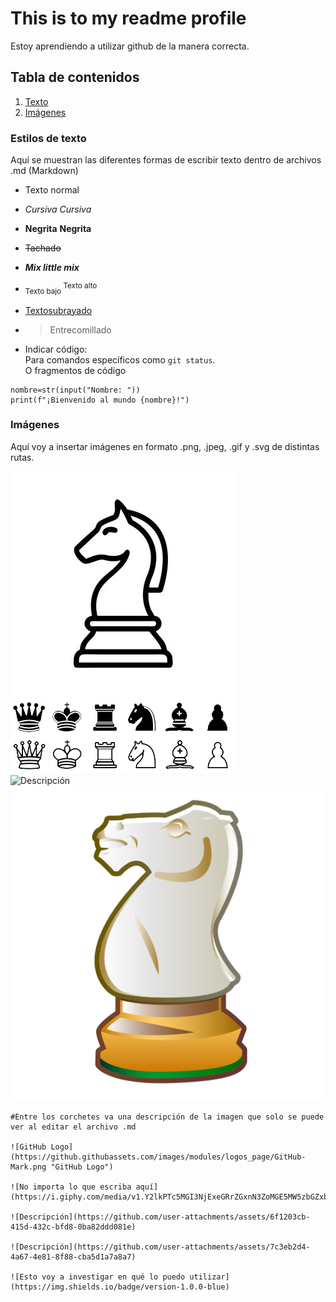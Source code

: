 # This is to my readme profile
Estoy aprendiendo a utilizar github de la manera correcta.

## Tabla de contenidos
1. [Texto](#estilos-de-texto)
2. [Imágenes](#imágenes)


### Estilos de texto
Aquí se muestran las diferentes formas de escribir texto dentro de archivos .md (Markdown)
- Texto normal
* *Cursiva* _Cursiva_
- **Negrita** __Negrita__
* ~~Tachado~~
- ***Mix little mix***
* <sub> Texto bajo </sub> <sup> Texto alto </sup>
- <ins> Textosubrayado </ins>
* > Entrecomillado
- Indicar código:  
Para comandos específicos como `git status`.<br>
O fragmentos de código
```
nombre=str(input("Nombre: "))
print(f"¡Bienvenido al mundo {nombre}!")
```
### Imágenes
Aquí voy a insertar imágenes en formato .png, .jpeg, .gif y .svg de distintas rutas.

![Descripción](images/chess%20jpeg.jpg)  
![Descripción](images/Chess%20png.png)  
![Descripción](assets/chessgif.gif)  
![Descripción](assets/chesssvg.svg)  

```
#Entre los corchetes va una descripción de la imagen que solo se puede ver al editar el archivo .md

![GitHub Logo](https://github.githubassets.com/images/modules/logos_page/GitHub-Mark.png "GitHub Logo")

![No importa lo que escriba aquí](https://i.giphy.com/media/v1.Y2lkPTc5MGI3NjExeGRrZGxnN3ZoMGE5MW5zbGZxb2k0MGdheHl6N2V5cGJwdGFwN3E1ZSZlcD12MV9pbnRlcm5hbF9naWZfYnlfaWQmY3Q9Zw/07YXmuBuhQYBduC6pH/giphy.gif)  

![Descripción](https://github.com/user-attachments/assets/6f1203cb-415d-432c-bfd8-0ba82ddd081e)  

![Descripción](https://github.com/user-attachments/assets/7c3eb2d4-4a67-4e81-8f88-cba5d1a7a8a7)

![Esto voy a investigar en qué lo puedo utilizar](https://img.shields.io/badge/version-1.0.0-blue)
```
